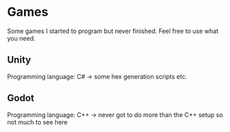 # Games
Some games I started to program but never finished. Feel free to use what you need.

## Unity
Programming language: C#
-> some hex generation scripts etc.

## Godot
Programming language: C++
-> never got to do more than the C++ setup so not much to see here